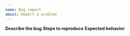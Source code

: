 ```yaml
---
name: Bug report
about: Report a problem
---
```

**Describe the bug**
**Steps to reproduce**
**Expected behavior**
